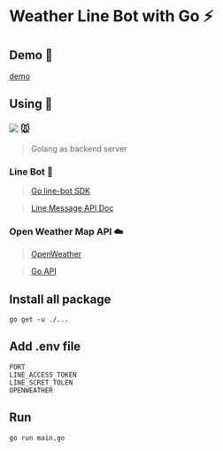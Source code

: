 # Weather Line Bot with Go :zap:

## Demo :rocket:

[demo](demo.gif)

## Using :hammer:

### ![](https://img.shields.io/badge/-Golang-00ADD8?logo=go&logoColor=white) :mouse:

> Golang as backend server 

### Line Bot :construction_worker:

> [Go line-bot SDK](https://github.com/line/line-bot-sdk-go)

> [Line Message API Doc](https://developers.line.biz/en/reference/messaging-api/)

### Open Weather Map API :cloud:

> [OpenWeather](https://openweathermap.org/)

> [Go API](https://github.com/briandowns/openweathermap)

## Install all package

```
go get -u ./...
```

## Add .env file

```
PORT
LINE_ACCESS_TOKEN
LINE_SCRET_TOLEN
OPENWEATHER
```

## Run

```
go run main.go
```